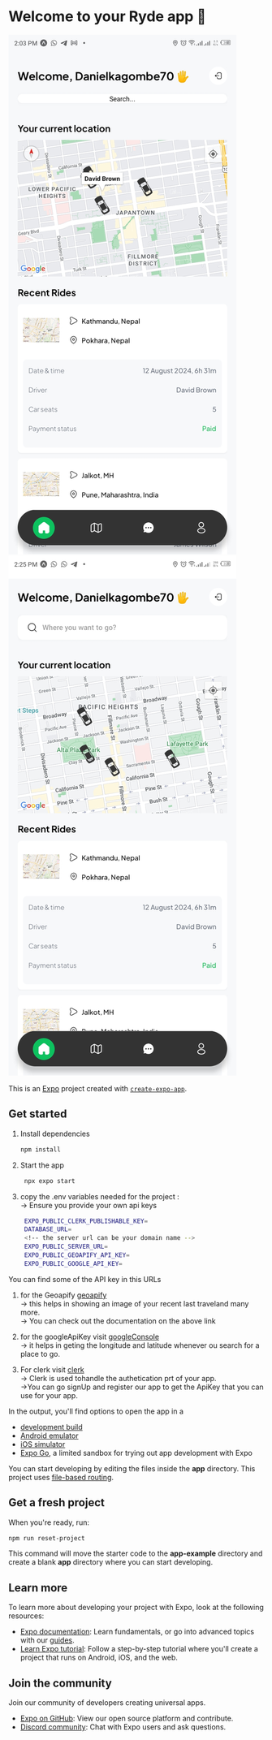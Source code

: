 # Welcome to your Ryde app 👋

![alt text](assets/images/Screenshot_20240916-140344.jpg)![alt text](assets/images/Screenshot_20240916-142539.jpg)

This is an [Expo](https://expo.dev) project created with [`create-expo-app`](https://www.npmjs.com/package/create-expo-app).

## Get started

1. Install dependencies

   ```bash
   npm install
   ```

2. Start the app

   ```bash
    npx expo start
   ```
3. copy the .env variables needed for the project :</br>
   -> Ensure you provide your own api keys</br>
   ```bash
    EXPO_PUBLIC_CLERK_PUBLISHABLE_KEY=
    DATABASE_URL=
    <!-- the server url can be your domain name -->
    EXPO_PUBLIC_SERVER_URL=
    EXPO_PUBLIC_GEOAPIFY_API_KEY=
    EXPO_PUBLIC_GOOGLE_API_KEY=
   ```

You can find some of the API key in this URLs
 1. for the Geoapify [geoapify](https://www.geoapify.com/) </br>
   -> this helps in showing an image of your recent last traveland many more.</br>
   -> You can check out the documentation on the above link

 2. for the googleApiKey visit [googleConsole](https://console.cloud.google.com/)</br>
   -> it helps in geting the longitude and latitude whenever ou search for a place to go.

 3. For clerk visit [clerk](https://clerk.com/) </br>
   -> Clerk is used tohandle the authetication prt of your app.</br>
   ->You can go signUp and register our app to get the ApiKey that you can use for your app.


In the output, you'll find options to open the app in a

- [development build](https://docs.expo.dev/develop/development-builds/introduction/)
- [Android emulator](https://docs.expo.dev/workflow/android-studio-emulator/)
- [iOS simulator](https://docs.expo.dev/workflow/ios-simulator/)
- [Expo Go](https://expo.dev/go), a limited sandbox for trying out app development with Expo

You can start developing by editing the files inside the **app** directory. This project uses [file-based routing](https://docs.expo.dev/router/introduction).

## Get a fresh project

When you're ready, run:

```bash
npm run reset-project
```

This command will move the starter code to the **app-example** directory and create a blank **app** directory where you can start developing.

## Learn more

To learn more about developing your project with Expo, look at the following resources:

- [Expo documentation](https://docs.expo.dev/): Learn fundamentals, or go into advanced topics with our [guides](https://docs.expo.dev/guides).
- [Learn Expo tutorial](https://docs.expo.dev/tutorial/introduction/): Follow a step-by-step tutorial where you'll create a project that runs on Android, iOS, and the web.

## Join the community

Join our community of developers creating universal apps.

- [Expo on GitHub](https://github.com/expo/expo): View our open source platform and contribute.
- [Discord community](https://chat.expo.dev): Chat with Expo users and ask questions.
